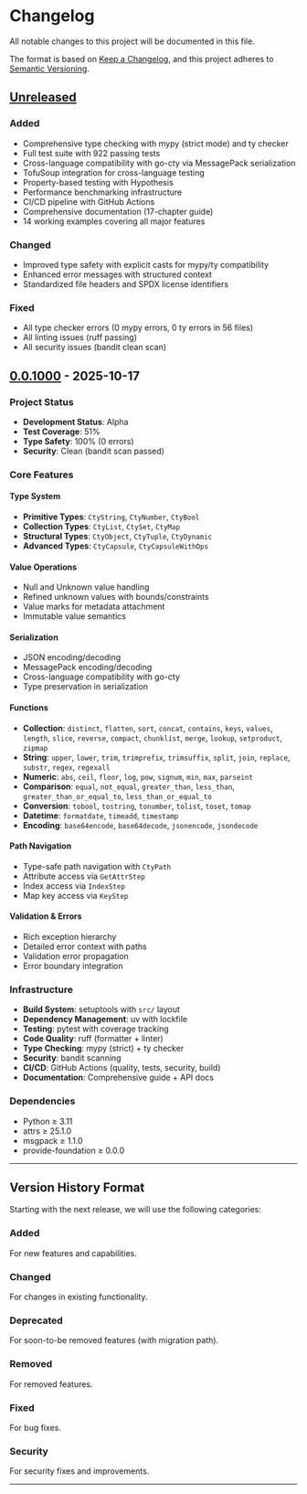 # Changelog

All notable changes to this project will be documented in this file.

The format is based on [Keep a Changelog](https://keepachangelog.com/en/1.0.0/),
and this project adheres to [Semantic Versioning](https://semver.org/spec/v2.0.0.html).

## [Unreleased]

### Added
- Comprehensive type checking with mypy (strict mode) and ty checker
- Full test suite with 922 passing tests
- Cross-language compatibility with go-cty via MessagePack serialization
- TofuSoup integration for cross-language testing
- Property-based testing with Hypothesis
- Performance benchmarking infrastructure
- CI/CD pipeline with GitHub Actions
- Comprehensive documentation (17-chapter guide)
- 14 working examples covering all major features

### Changed
- Improved type safety with explicit casts for mypy/ty compatibility
- Enhanced error messages with structured context
- Standardized file headers and SPDX license identifiers

### Fixed
- All type checker errors (0 mypy errors, 0 ty errors in 56 files)
- All linting issues (ruff passing)
- All security issues (bandit clean scan)

## [0.0.1000] - 2025-10-17

### Project Status
- **Development Status**: Alpha
- **Test Coverage**: 51%
- **Type Safety**: 100% (0 errors)
- **Security**: Clean (bandit scan passed)

### Core Features

#### Type System
- **Primitive Types**: `CtyString`, `CtyNumber`, `CtyBool`
- **Collection Types**: `CtyList`, `CtySet`, `CtyMap`
- **Structural Types**: `CtyObject`, `CtyTuple`, `CtyDynamic`
- **Advanced Types**: `CtyCapsule`, `CtyCapsuleWithOps`

#### Value Operations
- Null and Unknown value handling
- Refined unknown values with bounds/constraints
- Value marks for metadata attachment
- Immutable value semantics

#### Serialization
- JSON encoding/decoding
- MessagePack encoding/decoding
- Cross-language compatibility with go-cty
- Type preservation in serialization

#### Functions
- **Collection**: `distinct`, `flatten`, `sort`, `concat`, `contains`, `keys`, `values`, `length`, `slice`, `reverse`, `compact`, `chunklist`, `merge`, `lookup`, `setproduct`, `zipmap`
- **String**: `upper`, `lower`, `trim`, `trimprefix`, `trimsuffix`, `split`, `join`, `replace`, `substr`, `regex`, `regexall`
- **Numeric**: `abs`, `ceil`, `floor`, `log`, `pow`, `signum`, `min`, `max`, `parseint`
- **Comparison**: `equal`, `not_equal`, `greater_than`, `less_than`, `greater_than_or_equal_to`, `less_than_or_equal_to`
- **Conversion**: `tobool`, `tostring`, `tonumber`, `tolist`, `toset`, `tomap`
- **Datetime**: `formatdate`, `timeadd`, `timestamp`
- **Encoding**: `base64encode`, `base64decode`, `jsonencode`, `jsondecode`

#### Path Navigation
- Type-safe path navigation with `CtyPath`
- Attribute access via `GetAttrStep`
- Index access via `IndexStep`
- Map key access via `KeyStep`

#### Validation & Errors
- Rich exception hierarchy
- Detailed error context with paths
- Validation error propagation
- Error boundary integration

### Infrastructure
- **Build System**: setuptools with `src/` layout
- **Dependency Management**: uv with lockfile
- **Testing**: pytest with coverage tracking
- **Code Quality**: ruff (formatter + linter)
- **Type Checking**: mypy (strict) + ty checker
- **Security**: bandit scanning
- **CI/CD**: GitHub Actions (quality, tests, security, build)
- **Documentation**: Comprehensive guide + API docs

### Dependencies
- Python ≥ 3.11
- attrs ≥ 25.1.0
- msgpack ≥ 1.1.0
- provide-foundation ≥ 0.0.0

---

## Version History Format

Starting with the next release, we will use the following categories:

### Added
For new features and capabilities.

### Changed
For changes in existing functionality.

### Deprecated
For soon-to-be removed features (with migration path).

### Removed
For removed features.

### Fixed
For bug fixes.

### Security
For security fixes and improvements.

---

[Unreleased]: https://github.com/provide-io/pyvider-cty/compare/v0.0.1000...HEAD
[0.0.1000]: https://github.com/provide-io/pyvider-cty/releases/tag/v0.0.1000
